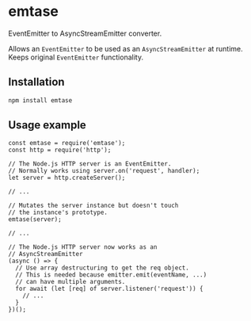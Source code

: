 # emtase
EventEmitter to AsyncStreamEmitter converter.

Allows an `EventEmitter` to be used as an `AsyncStreamEmitter` at runtime.
Keeps original `EventEmitter` functionality.

## Installation

```bash
npm install emtase
```

## Usage example

```
const emtase = require('emtase');
const http = require('http');

// The Node.js HTTP server is an EventEmitter.
// Normally works using server.on('request', handler);
let server = http.createServer();

// ...

// Mutates the server instance but doesn't touch
// the instance's prototype.
emtase(server);

// ...

// The Node.js HTTP server now works as an
// AsyncStreamEmitter
(async () => {
  // Use array destructuring to get the req object.
  // This is needed because emitter.emit(eventName, ...)
  // can have multiple arguments.
  for await (let [req] of server.listener('request')) {
    // ...
  }
})();
```
